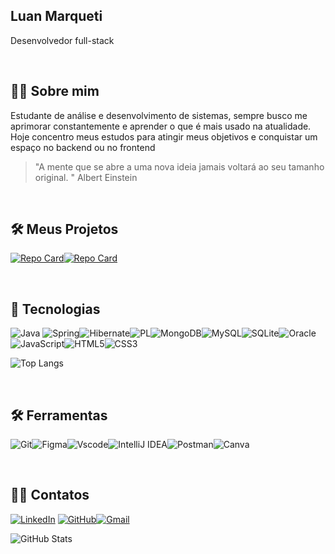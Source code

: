 ## Luan Marqueti
  Desenvolvedor full-stack

&nbsp;&nbsp;
## 🧑🏻 Sobre mim 
  Estudante de análise e desenvolvimento de sistemas, sempre busco me aprimorar constantemente e aprender o que é mais usado na atualidade.
  Hoje concentro meus estudos para atingir meus objetivos e conquistar um espaço no backend ou no frontend

> "A mente que se abre a uma nova ideia jamais voltará ao seu tamanho original. "
>  Albert Einstein

&nbsp;&nbsp;
## 🛠️ Meus Projetos
[![Repo Card](https://github-readme-stats.vercel.app/api/pin/?username=Luan1611&repo=prw1-exercicio-final&bg_color=000&border_color=30A3DC&show_icons=true&icon_color=30A3DC&title_color=E94D5F&text_color=FFF)](https://github.com/Luan1611/prw1-exercicio-final)[![Repo Card](https://github-readme-stats.vercel.app/api/pin/?username=Luan1611&repo=lava-rapido&bg_color=000&border_color=30A3DC&show_icons=true&icon_color=30A3DC&title_color=E94D5F&text_color=FFF)](https://github.com/Luan1611/lava-rapido)


&nbsp;&nbsp;
## 💾 Tecnologias
![Java](https://img.shields.io/badge/java-%23ED8B00.svg?style=for-the-badge&logo=openjdk&logoColor=white)
![Spring](https://img.shields.io/badge/spring-%236DB33F.svg?style=for-the-badge&logo=spring&logoColor=white)![Hibernate](https://img.shields.io/badge/Hibernate-59666C?style=for-the-badge&logo=Hibernate&logoColor=white)![PL](https://img.shields.io/badge/PL%2FSQL-FFFFFF?style=for-the-badge&logo=oracle&logoColor=FF0000&labelColor=FFFFFF&color=FF0000)![MongoDB](https://img.shields.io/badge/MongoDB-%234ea94b.svg?style=for-the-badge&logo=mongodb&logoColor=white)![MySQL](https://img.shields.io/badge/MySQL-00000F?style=for-the-badge&logo=mysql&logoColor=white)![SQLite](https://img.shields.io/badge/SQLite-000?style=for-the-badge&logo=sqlite&logoColor=07405E)![Oracle](https://img.shields.io/badge/Oracle-F80000?style=for-the-badge&logo=oracle&logoColor=white)![JavaScript](https://img.shields.io/badge/JavaScript-F7DF1E?style=for-the-badge&logo=javascript&logoColor=black)![HTML5](https://img.shields.io/badge/HTML5-E34F26?style=for-the-badge&logo=html5&logoColor=white)![CSS3](https://img.shields.io/badge/CSS3-1572B6?style=for-the-badge&logo=css3&logoColor=white)

![Top Langs](https://github-readme-stats-git-masterrstaa-rickstaa.vercel.app/api/top-langs/?username=LuanaMonteiro0&layout=compact&bg_color=000&border_color=30A3DC&title_color=E94D5F&text_color=FFF)

&nbsp;&nbsp;
## 🛠️ Ferramentas
![Git](https://img.shields.io/badge/GIT-E44C30?style=for-the-badge&logo=git&logoColor=white)![Figma](https://img.shields.io/badge/Figma-696969?style=for-the-badge&logo=figma&logoColor=figma)![Vscode](https://img.shields.io/badge/Vscode-007ACC?style=for-the-badge&logo=visual-studio-code&logoColor=white)![IntelliJ IDEA](https://img.shields.io/badge/IntelliJIDEA-000000.svg?style=for-the-badge&logo=intellij-idea&logoColor=white)![Postman](https://img.shields.io/badge/Postman-FF6C37.svg?style=for-the-badge&logo=Postman&logoColor=white)![Canva](https://img.shields.io/badge/Canva-%2300C4CC.svg?style=for-the-badge&logo=Canva&logoColor=white)

&nbsp;&nbsp;
## 🙏🏻 Contatos
[![LinkedIn](https://img.shields.io/badge/LinkedIn-0077B5?style=for-the-badge&logo=linkedin&logoColor=white)](https://www.linkedin.com/in/luan-marqueti/) [![GitHub](https://img.shields.io/badge/GitHub-100000?style=for-the-badge&logo=github&logoColor=white)](https://github.com/Luan1611)[![Gmail](https://img.shields.io/badge/Gmail-333333?style=for-the-badge&logo=gmail&logoColor=red)](mailto:luan1611@gmail.com)


![GitHub Stats](https://github-readme-stats.vercel.app/api?username=Luan1611&theme=transparent&bg_color=000&border_color=30A3DC&show_icons=true&icon_color=30A3DC&title_color=E94D5F&text_color=FFF&hide_title=true&hide=stars)


